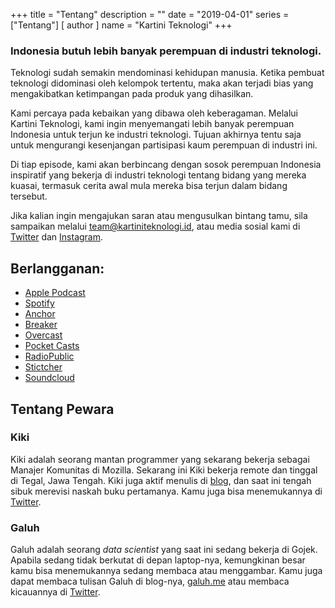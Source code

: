 +++
title = "Tentang"
description = ""
date = "2019-04-01"
series = ["Tentang"]
[ author ]
  name = "Kartini Teknologi"
+++

### Indonesia butuh lebih banyak perempuan di industri teknologi.
Teknologi sudah semakin mendominasi kehidupan manusia. Ketika pembuat teknologi didominasi oleh kelompok tertentu, maka akan terjadi bias yang mengakibatkan ketimpangan pada produk yang dihasilkan.

Kami percaya pada kebaikan yang dibawa oleh keberagaman. Melalui Kartini Teknologi, kami ingin menyemangati lebih banyak perempuan Indonesia untuk terjun ke industri teknologi. Tujuan akhirnya tentu saja untuk mengurangi kesenjangan partisipasi kaum perempuan di industri ini.

Di tiap episode, kami akan berbincang dengan sosok perempuan Indonesia inspiratif yang bekerja di industri teknologi tentang bidang yang mereka kuasai, termasuk cerita awal mula mereka bisa terjun dalam bidang tersebut.

Jika kalian ingin mengajukan saran atau mengusulkan bintang tamu, sila sampaikan melalui [team@kartiniteknologi.id](mailto:team@kartiniteknologi.id), atau media sosial kami di [Twitter](https://twitter.com/kartini_tech) dan [Instagram](http://instagram.com/kartiniteknologi).

## Berlangganan:
- [Apple Podcast](https://podcasts.apple.com/us/podcast/kartini-teknologi/id1459757397?uo=4)
- [Spotify](https://open.spotify.com/show/1vLCiFbZdvfAkcprdKbbqI?si=feQ9g3SFQQaLIJrEe5DOcQ)
- [Anchor](https://anchor.fm/kartini-teknologi)
- [Breaker](https://www.breaker.audio/kartini-teknologi)
- [Overcast](https://overcast.fm/itunes1459719839/kartini-teknologi)
- [Pocket Casts](https://pca.st/yr21)
- [RadioPublic](https://radiopublic.com/kartini-teknologi-G2M4rR)
- [Stictcher](https://www.stitcher.com/podcast/anchor-podcasts/kartini-teknologi)
- [Soundcloud](https://soundcloud.com/kartiniteknologi)

## Tentang Pewara
### Kiki
Kiki adalah seorang mantan programmer yang sekarang bekerja sebagai Manajer Komunitas di Mozilla. Sekarang ini Kiki bekerja remote dan tinggal di Tegal, Jawa Tengah. Kiki juga aktif menulis di [blog](https://kelimuttu.co/), dan saat ini tengah sibuk merevisi naskah buku pertamanya. Kamu juga bisa menemukannya di [Twitter](https://twitter.com/kelimuttu).

### Galuh
Galuh adalah seorang *data scientist* yang saat ini sedang bekerja di Gojek. Apabila sedang tidak berkutat di depan laptop-nya, kemungkinan besar kamu bisa menemukannya sedang membaca atau menggambar. Kamu juga dapat membaca tulisan Galuh di blog-nya, [galuh.me](http://galuh.me) atau membaca kicauannya di [Twitter](https://twitter.com/galuhsahid).